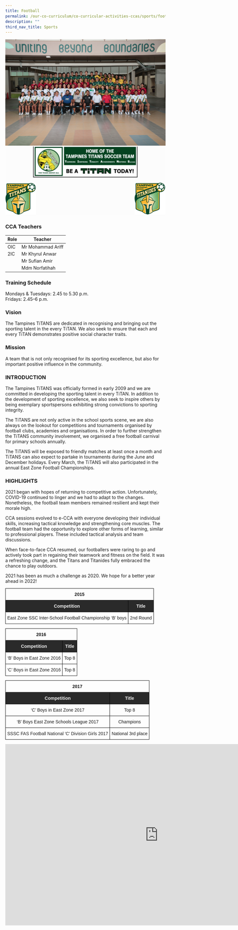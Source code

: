 ```yaml
---
title: Football
permalink: /our-co-curriculum/co-curricular-activities-ccas/sports/football/
description: ""
third_nav_title: Sports
---
```

![](/images/football.png)
![](/images/football%202.png)

### CCA Teachers


| Role | Teacher | 
| -------- | -------- | 
| OIC     | Mr Mohammad Ariff     | 
| 2IC     | Mr Khyrul Anwar     | 
|     | Mr Sufian Amir    | 
|     | Mdm Norfatihah     | 

### Training Schedule
Mondays &amp; Tuesdays: 2.45 to 5.30 p.m. 
<br>Fridays: 2.45–6 p.m. 

### Vision
The Tampines TiTANS are dedicated in recognising and bringing out the sporting talent in the every TiTAN. We also seek to ensure that each and every TiTAN demonstrates positive social character traits.

### Mission
A team that is not only recognised for its sporting excellence, but also for important positive influence in the community.


### INTRODUCTION

The Tampines TiTANS was officially formed in early 2009 and we are committed in developing the sporting talent in every TiTAN. In addition to the development of sporting excellence, we also seek to inspire others by being exemplary sportspersons exhibiting strong convictions to sporting integrity.

The TiTANS are not only active in the school sports scene, we are also always on the lookout for competitions and tournaments organised by football clubs, academies and organisations. In order to further strengthen the TiTANS community involvement, we organised a free football carnival for primary schools annually.

The TiTANS will be exposed to friendly matches at least once a month and TiTANS can also expect to partake in tournaments during the June and December holidays. Every March, the TiTANS will also participated in the annual East Zone Football Championships.

### HIGHLIGHTS

2021 began with hopes of returning to competitive action. Unfortunately, COVID-19 continued to linger and we had to adapt to the changes. Nonetheless, the football team members remained resilient and kept their morale high.&nbsp;

CCA sessions evolved to e-CCA with everyone developing their individual skills, increasing tactical knowledge and strengthening core muscles. The football team had the opportunity to explore other forms of learning, similar to professional players. These included tactical analysis and team discussions.

When face-to-face CCA resumed, our footballers were raring to go and actively took part in regaining their teamwork and fitness on the field. It was a refreshing change, and the Titans and Titanides fully embraced the chance to play outdoors.&nbsp;

2021 has been as much a challenge as 2020. We hope for a better year ahead in 2022!

<style type="text/css">
.tg  {border-collapse:collapse;border-spacing:0;}
.tg td{border-color:black;border-style:solid;border-width:1px;font-family:Arial, sans-serif;font-size:14px;
  overflow:hidden;padding:10px 5px;word-break:normal;}
.tg th{border-color:black;border-style:solid;border-width:1px;font-family:Arial, sans-serif;font-size:14px;
  font-weight:normal;overflow:hidden;padding:10px 5px;word-break:normal;}
.tg .tg-baqh{text-align:center;vertical-align:top}
.tg .tg-2705{background-color:#2A2A2A;color:#EEE;font-weight:bold;text-align:center;vertical-align:middle}
.tg .tg-f4yw{background-color:#FFF;text-align:center;vertical-align:middle}
</style>
<table class="tg">
<thead>
  <tr>
    <th colspan="2" class="tg-baqh"><span style="font-weight:bold">2015</span></th>
  </tr>
</thead>
<tbody>
  <tr>
    <td class="tg-2705"><span style="color:#EEE;background-color:#2A2A2A">Competition</span></td>
    <td class="tg-2705"><span style="color:#EEE;background-color:#2A2A2A">Title</span></td>
  </tr>
  <tr>
    <td class="tg-f4yw">East Zone SSC Inter-School Football Championship ‘B’ boys<br></td>
    <td class="tg-f4yw">2nd Round<br></td>
  </tr>
</tbody>
</table>

<style type="text/css">
.tg  {border-collapse:collapse;border-spacing:0;}
.tg td{border-color:black;border-style:solid;border-width:1px;font-family:Arial, sans-serif;font-size:14px;
  overflow:hidden;padding:10px 5px;word-break:normal;}
.tg th{border-color:black;border-style:solid;border-width:1px;font-family:Arial, sans-serif;font-size:14px;
  font-weight:normal;overflow:hidden;padding:10px 5px;word-break:normal;}
.tg .tg-baqh{text-align:center;vertical-align:top}
.tg .tg-2705{background-color:#2A2A2A;color:#EEE;font-weight:bold;text-align:center;vertical-align:middle}
.tg .tg-f4yw{background-color:#FFF;text-align:center;vertical-align:middle}
</style>
<table class="tg">
<thead>
  <tr>
    <th colspan="2" class="tg-baqh"><span style="font-weight:bold">2016</span></th>
  </tr>
</thead>
<tbody>
  <tr>
    <td class="tg-2705"><span style="color:#EEE;background-color:#2A2A2A">Competition</span></td>
    <td class="tg-2705"><span style="color:#EEE;background-color:#2A2A2A">Title</span></td>
  </tr>
  <tr>
    <td class="tg-f4yw">‘B’ Boys in East Zone 2016<br></td>
    <td class="tg-f4yw">Top 8 </td>
  </tr>
  <tr>
    <td class="tg-f4yw"> ‘C’ Boys in East Zone 2016</td>
    <td class="tg-f4yw"> Top 8 </td>
  </tr>
</tbody>
</table>

<style type="text/css">
.tg  {border-collapse:collapse;border-spacing:0;}
.tg td{border-color:black;border-style:solid;border-width:1px;font-family:Arial, sans-serif;font-size:14px;
  overflow:hidden;padding:10px 5px;word-break:normal;}
.tg th{border-color:black;border-style:solid;border-width:1px;font-family:Arial, sans-serif;font-size:14px;
  font-weight:normal;overflow:hidden;padding:10px 5px;word-break:normal;}
.tg .tg-baqh{text-align:center;vertical-align:top}
.tg .tg-2705{background-color:#2A2A2A;color:#EEE;font-weight:bold;text-align:center;vertical-align:middle}
.tg .tg-nrix{text-align:center;vertical-align:middle}
</style>
<table class="tg">
<thead>
  <tr>
    <th colspan="2" class="tg-baqh"><span style="font-weight:bold">2017</span></th>
  </tr>
</thead>
<tbody>
  <tr>
    <td class="tg-2705"><span style="color:#EEE;background-color:#2A2A2A">Competition</span></td>
    <td class="tg-2705"><span style="color:#EEE;background-color:#2A2A2A">Title</span></td>
  </tr>
  <tr>
    <td class="tg-nrix">‘C’ Boys in East Zone 2017<br></td>
    <td class="tg-nrix">Top 8 </td>
  </tr>
  <tr>
    <td class="tg-baqh">‘B’ Boys East Zone Schools League 2017</td>
    <td class="tg-nrix"> Champions</td>
  </tr>
  <tr>
    <td class="tg-nrix"> SSSC<span style="color:#222"> FAS Football National 'C' Division Girls 2017</span></td>
    <td class="tg-nrix">National 3rd place</td>
  </tr>
</tbody>
</table>

<iframe allowfullscreen="true" height="569" width="960" frameborder="0" src="https://docs.google.com/presentation/d/e/2PACX-1vSNwnKQTvBRsnhrQqwZ3bY7036C0jgaYxi99lZD3hm3gB6FBxGOV1TRCTptxi6SoKhsgWGCH9tTxC5f/embed?start=true&amp;loop=true&amp;delayms=3000"></iframe>